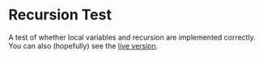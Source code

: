 # Recursion Test

A test of whether local variables and recursion are implemented correctly. You can also (hopefully) see the [live version](https://flatassembler.github.io/recursionTest.html).
